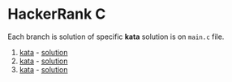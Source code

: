 # HackerRank C

Each branch is solution of specific **kata** solution is on `main.c` file.

1. [kata](https://www.hackerrank.com/challenges/hello-world-c/problem) - [solution](https://github.com/nicolaskruger/hackerhank_c/tree/001helloword)
2. [kata](https://www.hackerrank.com/challenges/playing-with-characters/problem) - [solution](https://github.com/nicolaskruger/hackerhank_c/tree/002playing_with_characters)
3. [kata](https://www.hackerrank.com/challenges/sum-numbers-c/problem) - [solution](https://github.com/nicolaskruger/hackerhank_c/tree/003SumAndDifferenceOfTwoNumbers)
